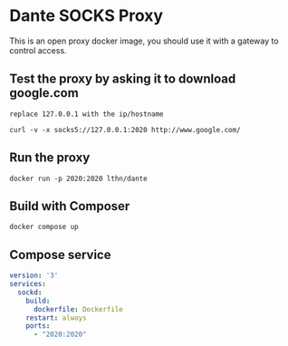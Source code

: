 # Dante SOCKS Proxy

This is an open proxy docker image, you should use it with a gateway to control access.

## Test the proxy by asking it to download google.com
`replace 127.0.0.1 with the ip/hostname`
```shell 
curl -v -x socks5://127.0.0.1:2020 http://www.google.com/
```

## Run the proxy
```shell
docker run -p 2020:2020 lthn/dante
```
## Build with Composer
```shell
docker compose up
```
## Compose service
```yaml
version: '3'
services:
  sockd:
    build:
      dockerfile: Dockerfile
    restart: always
    ports:
      - "2020:2020"
```